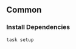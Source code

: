 <!-- Space: Projects -->
<!-- Parent: ZshDevOps -->
<!-- Title: Examples ZshDevOps -->
<!-- Label: Examples -->
<!-- Include: ./../disclaimer.md -->
<!-- Include: ac:toc -->

## Common

### Install Dependencies

```bash
task setup
```
